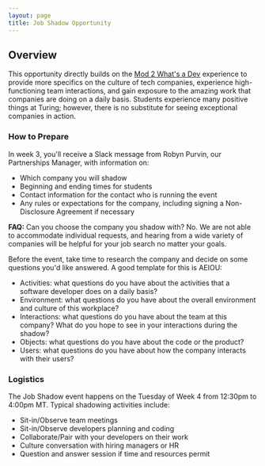 ```yaml
---
layout: page
title: Job Shadow Opportunity
---
```


## Overview
This opportunity directly builds on the [Mod 2 What's a Dev](/module_two/whats_a_dev) experience to provide more specifics on the culture of tech companies, experience high-functioning team interactions, and gain exposure to the amazing work that companies are doing on a daily basis. Students experience many positive things at Turing; however, there is no substitute for seeing exceptional companies in action.

### How to Prepare
In week 3, you'll receive a Slack message from Robyn Purvin, our Partnerships Manager, with information on:

* Which company you will shadow
* Beginning and ending times for students
* Contact information for the contact who is running the event
* Any rules or expectations for the company, including signing a Non-Disclosure Agreement if necessary

**FAQ:** Can you choose the company you shadow with? No. We are not able to accommodate individual requests, and hearing from a wide variety of companies will be helpful for your job search no matter your goals. 

Before the event, take time to research the company and decide on some questions you'd like answered. A good template for this is AEIOU:

* Activities: what questions do you have about the activities that a software developer does on a daily basis?
* Environment: what questions do you have about the overall environment and culture of this workplace?
* Interactions: what questions do you have about the team at this company? What do you hope to see in your interactions during the shadow?
* Objects: what questions do you have about the code or the product?
* Users: what questions do you have about how the company interacts with their users?

### Logistics
The Job Shadow event happens on the Tuesday of Week 4 from 12:30pm to 4:00pm MT. Typical shadowing activities include:

* Sit-in/Observe team meetings
* Sit-in/Observe developers planning and coding
* Collaborate/Pair with your developers on their work
* Culture conversation with hiring managers or HR
* Question and answer session if time and resources permit